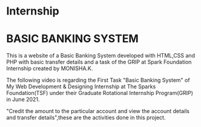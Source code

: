 # Internship
# BASIC BANKING SYSTEM
   This is a website of a Basic Banking System developed with HTML,CSS and PHP with basic transfer details and a task of the GRIP at Spark Foundation Internship created by MONISHA.K.


   The following video is regarding the First Task "Basic Banking System" of My Web Development & Designing Internship at The Sparks Foundation(TSF) under their Graduate Rotational Internship Program(GRIP) in June 2021.


   "Credit the amount to the particular account and view the account details and transfer details",these are the activities done in this project.
